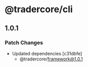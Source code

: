 # @tradercore/cli

## 1.0.1

### Patch Changes

- Updated dependencies [c31dbfe]
  - @tradercore/framework@1.0.1
